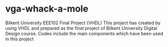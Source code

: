 # vga-whack-a-mole
Bilkent University EEE102 Final Project (VHDL)
This project has created by using VHDL and prepared as the final project of Bilkent University Digital Design course. 
Codes include the main components which have been used in this project
